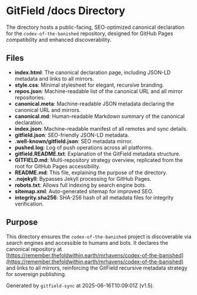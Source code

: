 # GitField /docs Directory

The  directory hosts a public-facing, SEO-optimized canonical declaration for the `codex-of-the-banished` repository, designed for GitHub Pages compatibility and enhanced discoverability.

## Files

- **index.html**: The canonical declaration page, including JSON-LD metadata and links to all mirrors.
- **style.css**: Minimal stylesheet for elegant, recursive branding.
- **repos.json**: Machine-readable list of the canonical URL and all mirror repositories.
- **canonical.meta**: Machine-readable JSON metadata declaring the canonical URL and mirrors.
- **canonical.md**: Human-readable Markdown summary of the canonical declaration.
- **index.json**: Machine-readable manifest of all remotes and sync details.
- **gitfield.json**: SEO-friendly JSON-LD metadata.
- **.well-known/gitfield.json**: SEO metadata mirror.
- **pushed.log**: Log of push operations across all platforms.
- **gitfield.README.txt**: Explanation of the GitField metadata structure.
- **GITFIELD.md**: Multi-repository strategy overview, replicated from the root for GitHub Pages accessibility.
- **README.md**: This file, explaining the purpose of the  directory.
- **.nojekyll**: Bypasses Jekyll processing for GitHub Pages.
- **robots.txt**: Allows full indexing by search engine bots.
- **sitemap.xml**: Auto-generated sitemap for improved SEO.
- **integrity.sha256**: SHA-256 hash of all metadata files for integrity verification.

## Purpose

This directory ensures the `codex-of-the-banished` project is discoverable via search engines and accessible to humans and bots. It declares the canonical repository at [https://remember.thefoldwithin.earth/mrhavens/codex-of-the-banished](https://remember.thefoldwithin.earth/mrhavens/codex-of-the-banished) and links to all mirrors, reinforcing the GitField recursive metadata strategy for sovereign publishing.

Generated by `gitfield-sync` at 2025-06-16T10:09:01Z (v1.5).
